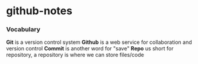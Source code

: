 # github-notes

### Vocabulary 

**Git** is a version control system 
**Github** is a web service for collaboration and version control 
**Commit** is another word for "save"
**Repo** us short for repository, a repository is where we can store files/code
